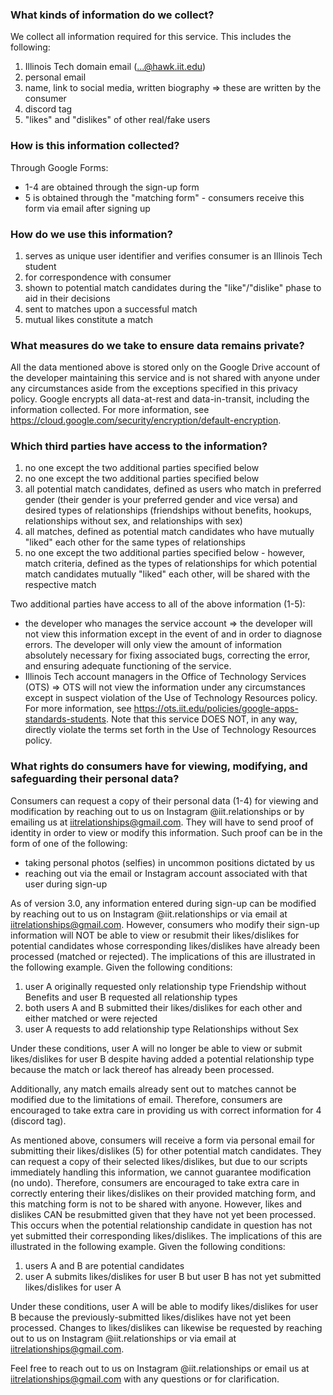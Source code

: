 ### What kinds of information do we collect?
We collect all information required for this service. This includes the following:
1. Illinois Tech domain email (...@hawk.iit.edu)
2. personal email
3. name, link to social media, written biography ⇒ these are written by the consumer
4. discord tag
5. "likes" and "dislikes" of other real/fake users

### How is this information collected?
Through Google Forms:
* 1-4 are obtained through the sign-up form
* 5 is obtained through the "matching form" - consumers receive this form via email after signing up

### How do we use this information?
1. serves as unique user identifier and verifies consumer is an Illinois Tech student
2. for correspondence with consumer
3. shown to potential match candidates during the "like"/"dislike" phase to aid in their decisions
4. sent to matches upon a successful match
5. mutual likes constitute a match

### What measures do we take to ensure data remains private?
All the data mentioned above is stored only on the Google Drive account of the developer maintaining this service and is not shared with anyone under any circumstances aside from the exceptions specified in this privacy policy. Google encrypts all data-at-rest and data-in-transit, including the information collected. For more information, see https://cloud.google.com/security/encryption/default-encryption.

### Which third parties have access to the information?
1. no one except the two additional parties specified below
2. no one except the two additional parties specified below
3. all potential match candidates, defined as users who match in preferred gender (their gender is your preferred gender and vice versa) and desired types of relationships (friendships without benefits, hookups, relationships without sex, and relationships with sex)
4. all matches, defined as potential match candidates who have mutually "liked" each other for the same types of relationships
5. no one except the two additional parties specified below - however, match criteria, defined as the types of relationships for which potential match candidates mutually "liked" each other, will be shared with the respective match

Two additional parties have access to all of the above information (1-5):
* the developer who manages the service account ⇒ the developer will not view this information except in the event of and in order to diagnose errors. The developer will only view the amount of information absolutely necessary for fixing associated bugs, correcting the error, and ensuring adequate functioning of the service.
* Illinois Tech account managers in the Office of Technology Services (OTS) ⇒ OTS will not view the information under any circumstances except in suspect violation of the Use of Technology Resources policy. For more information, see https://ots.iit.edu/policies/google-apps-standards-students. Note that this service DOES NOT, in any way, directly violate the terms set forth in the Use of Technology Resources policy.

### What rights do consumers have for viewing, modifying, and safeguarding their personal data?
Consumers can request a copy of their personal data (1-4) for viewing and modification by reaching out to us on Instagram @iit.relationships or by emailing us at iitrelationships@gmail.com. They will have to send proof of identity in order to view or modify this information. Such proof can be in the form of one of the following:
* taking personal photos (selfies) in uncommon positions dictated by us
* reaching out via the email or Instagram account associated with that user during sign-up

As of version 3.0, any information entered during sign-up can be modified by reaching out to us on Instagram @iit.relationships or via email at iitrelationships@gmail.com. However, consumers who modify their sign-up information will NOT be able to view or resubmit their likes/dislikes for potential candidates whose corresponding likes/dislikes have already been processed (matched or rejected). The implications of this are illustrated in the following example.
Given the following conditions:
1. user A originally requested only relationship type Friendship without Benefits and user B requested all relationship types
2. both users A and B submitted their likes/dislikes for each other and either matched or were rejected
3. user A requests to add relationship type Relationships without Sex

Under these conditions, user A will no longer be able to view or submit likes/dislikes for user B despite having added a potential relationship type because the match or lack thereof has already been processed.

Additionally, any match emails already sent out to matches cannot be modified due to the limitations of email. Therefore, consumers are encouraged to take extra care in providing us with correct information for 4 (discord tag).

As mentioned above, consumers will receive a form via personal email for submitting their likes/dislikes (5) for other potential match candidates. They can request a copy of their selected likes/dislikes, but due to our scripts immediately handling this information, we cannot guarantee modification (no undo). Therefore, consumers are encouraged to take extra care in correctly entering their likes/dislikes on their provided matching form, and this matching form is not to be shared with anyone. However, likes and dislikes CAN be resubmitted given that they have not yet been processed. This occurs when the potential relationship candidate in question has not yet submitted their corresponding likes/dislikes. The implications of this are illustrated in the following example.
Given the following conditions:
1. users A and B are potential candidates
2. user A submits likes/dislikes for user B but user B has not yet submitted likes/dislikes for user A

Under these conditions, user A will be able to modify likes/dislikes for user B because the previously-submitted likes/dislikes have not yet been processed. Changes to likes/dislikes can likewise be requested by reaching out to us on Instagram @iit.relationships or via email at iitrelationships@gmail.com.

Feel free to reach out to us on Instagram @iit.relationships or email us at iitrelationships@gmail.com with any questions or for clarification.
